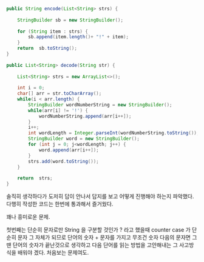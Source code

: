 ```java
public String encode(List<String> strs) {  
  
    StringBuilder sb = new StringBuilder();  
  
    for (String item : strs) {  
        sb.append(item.length()+ "!" + item);  
    }  
    return  sb.toString();  
}  
  
public List<String> decode(String str) {  
  
    List<String> strs = new ArrayList<>();  
  
    int i = 0;   
    char[] arr = str.toCharArray();  
    while(i < arr.length) {  
        StringBuilder wordNumberString = new StringBuilder();  
        while(arr[i] != '!') {  
            wordNumberString.append(arr[i++]);  
        }  
        i++;  
        int wordLength = Integer.parseInt(wordNumberString.toString());  
        StringBuilder word = new StringBuilder();  
        for (int j = 0; j<wordLength; j++) {  
            word.append(arr[i++]);  
        }  
        strs.add(word.toString());  
    }  
  
    return  strs;  
}
```

솔직히 생각하다가 도저히 답이 안나서 답지를 보고 어떻게 진행해야 하는지 파악했다.
다행히 작성한 코드는 한번에 통과해서 즐거웠다.

꽤나 흥미로운 문제.

첫번째는 단순히 문자로만 String 을 구분할 것인가 ? 라고 했을때 
counter case 가 단순히 문자 그 자체가 되므로
단어의 숫자 + 문자를 가지고
무조건 숫자 다음의 문자면 그땐 단어의 숫자가 끝난것으로 생각하고
다음 단어를 읽는 방법을 고안해내는
그 사고방식을 배워야 겠다. 처음보는 문제여도.


